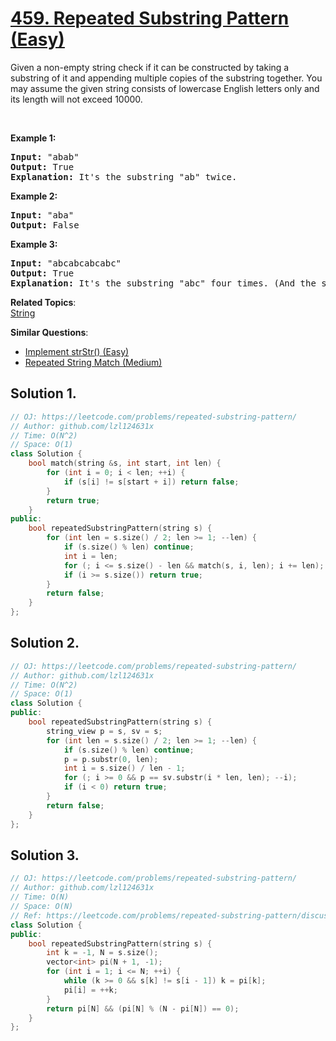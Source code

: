 # [459. Repeated Substring Pattern (Easy)](https://leetcode.com/problems/repeated-substring-pattern/)

<p>Given a non-empty string check if it can be constructed by taking a substring of it and appending multiple copies of the substring together. You may assume the given string consists of lowercase English letters only and its length will not exceed 10000.</p>

<p>&nbsp;</p>

<p><b>Example 1:</b></p>

<pre><b>Input:</b> "abab"
<b>Output:</b> True
<b>Explanation:</b> It's the substring "ab" twice.
</pre>

<p><b>Example 2:</b></p>

<pre><b>Input:</b> "aba"
<b>Output:</b> False
</pre>

<p><b>Example 3:</b></p>

<pre><b>Input:</b> "abcabcabcabc"
<b>Output:</b> True
<b>Explanation:</b> It's the substring "abc" four times. (And the substring "abcabc" twice.)
</pre>


**Related Topics**:  
[String](https://leetcode.com/tag/string/)

**Similar Questions**:
* [Implement strStr() (Easy)](https://leetcode.com/problems/implement-strstr/)
* [Repeated String Match (Medium)](https://leetcode.com/problems/repeated-string-match/)

## Solution 1.

```cpp
// OJ: https://leetcode.com/problems/repeated-substring-pattern/
// Author: github.com/lzl124631x
// Time: O(N^2)
// Space: O(1)
class Solution {
    bool match(string &s, int start, int len) {
        for (int i = 0; i < len; ++i) {
            if (s[i] != s[start + i]) return false;
        }
        return true;
    }
public:
    bool repeatedSubstringPattern(string s) {
        for (int len = s.size() / 2; len >= 1; --len) {
            if (s.size() % len) continue;
            int i = len;
            for (; i <= s.size() - len && match(s, i, len); i += len);
            if (i >= s.size()) return true;
        }
        return false;
    }
};
```

## Solution 2.

```cpp
// OJ: https://leetcode.com/problems/repeated-substring-pattern/
// Author: github.com/lzl124631x
// Time: O(N^2)
// Space: O(1)
class Solution {
public:
    bool repeatedSubstringPattern(string s) {
        string_view p = s, sv = s;
        for (int len = s.size() / 2; len >= 1; --len) {
            if (s.size() % len) continue;
            p = p.substr(0, len);
            int i = s.size() / len - 1;
            for (; i >= 0 && p == sv.substr(i * len, len); --i);
            if (i < 0) return true;
        }
        return false;
    }
};
```

## Solution 3.

```cpp
// OJ: https://leetcode.com/problems/repeated-substring-pattern/
// Author: github.com/lzl124631x
// Time: O(N)
// Space: O(N)
// Ref: https://leetcode.com/problems/repeated-substring-pattern/discuss/94397/C%2B%2B-O(n)-using-KMP-32ms-8-lines-of-code-with-brief-explanation.
class Solution {
public:
    bool repeatedSubstringPattern(string s) {
        int k = -1, N = s.size();
        vector<int> pi(N + 1, -1);
        for (int i = 1; i <= N; ++i) {
            while (k >= 0 && s[k] != s[i - 1]) k = pi[k];
            pi[i] = ++k;
        }
        return pi[N] && (pi[N] % (N - pi[N]) == 0);
    }
};
```